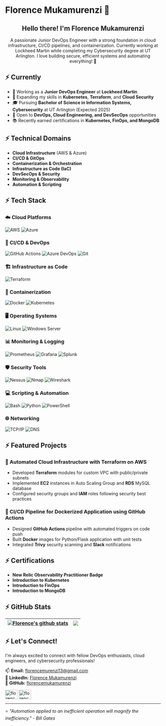# **Florence Mukamurenzi** 👋

<h2 align="center">Hello there! I'm Florence Mukamurenzi</h2>
<p align="center">A passionate Junior DevOps Engineer with a strong foundation in cloud infrastructure, CI/CD pipelines, and containerization. Currently working at Lockheed Martin while completing my Cybersecurity degree at UT Arlington. I love building secure, efficient systems and automating everything! 🚀</p>

## ⚡ Currently

- 🔭 Working as a **Junior DevOps Engineer** at **Lockheed Martin**
- 🌱 Expanding my skills in **Kubernetes**, **Terraform**, and **Cloud Security**
- 🎓 Pursuing **Bachelor of Science in Information Systems, Cybersecurity** at UT Arlington (Expected 2025)
- 💼 Open to **DevOps, Cloud Engineering, and DevSecOps** opportunities
- 📚 Recently earned certifications in **Kubernetes, FinOps, and MongoDB**

## ⚡ Technical Domains

- **Cloud Infrastructure** (AWS & Azure)
- **CI/CD & GitOps**
- **Containerization & Orchestration**
- **Infrastructure as Code (IaC)**
- **DevSecOps & Security**
- **Monitoring & Observability**
- **Automation & Scripting**

## ⚡ Tech Stack

### ☁️ Cloud Platforms
![AWS](https://img.shields.io/badge/AWS-FF9900?style=for-the-badge&logo=amazonaws&logoColor=white)
![Azure](https://img.shields.io/badge/Microsoft_Azure-0089D6?style=for-the-badge&logo=microsoft-azure&logoColor=white)

### 🔄 CI/CD & DevOps
![GitHub Actions](https://img.shields.io/badge/GitHub_Actions-2088FF?style=for-the-badge&logo=github-actions&logoColor=white)
![Azure DevOps](https://img.shields.io/badge/Azure_DevOps-0078D7?style=for-the-badge&logo=azure-devops&logoColor=white)
![Git](https://img.shields.io/badge/Git-F05032?style=for-the-badge&logo=git&logoColor=white)

### 🏗️ Infrastructure as Code
![Terraform](https://img.shields.io/badge/Terraform-7B42BC?style=for-the-badge&logo=terraform&logoColor=white)

### 🐳 Containerization
![Docker](https://img.shields.io/badge/Docker-2496ED?style=for-the-badge&logo=docker&logoColor=white)
![Kubernetes](https://img.shields.io/badge/Kubernetes-326CE5?style=for-the-badge&logo=kubernetes&logoColor=white)

### 🖥️ Operating Systems
![Linux](https://img.shields.io/badge/Linux-FCC624?style=for-the-badge&logo=linux&logoColor=black)
![Windows Server](https://img.shields.io/badge/Windows_Server-0078D6?style=for-the-badge&logo=windows&logoColor=white)

### 📊 Monitoring & Logging
![Prometheus](https://img.shields.io/badge/Prometheus-E6522C?style=for-the-badge&logo=prometheus&logoColor=white)
![Grafana](https://img.shields.io/badge/Grafana-F46800?style=for-the-badge&logo=grafana&logoColor=white)
![Splunk](https://img.shields.io/badge/Splunk-000000?style=for-the-badge&logo=splunk&logoColor=white)

### 🛡️ Security Tools
![Nessus](https://img.shields.io/badge/Nessus-00A98F?style=for-the-badge&logo=tenable&logoColor=white)
![Nmap](https://img.shields.io/badge/Nmap-000000?style=for-the-badge&logo=nmap&logoColor=white)
![Wireshark](https://img.shields.io/badge/Wireshark-1679A7?style=for-the-badge&logo=wireshark&logoColor=white)

### 💻 Scripting & Automation
![Bash](https://img.shields.io/badge/Bash-4EAA25?style=for-the-badge&logo=gnu-bash&logoColor=white)
![Python](https://img.shields.io/badge/Python-3776AB?style=for-the-badge&logo=python&logoColor=white)
![PowerShell](https://img.shields.io/badge/PowerShell-5391FE?style=for-the-badge&logo=powershell&logoColor=white)

### 🌐 Networking
![TCP/IP](https://img.shields.io/badge/TCP/IP-000000?style=for-the-badge&logo=cisco&logoColor=white)
![DNS](https://img.shields.io/badge/DNS-000000?style=for-the-badge&logo=cloudflare&logoColor=white)

## ⚡ Featured Projects

### 🚀 Automated Cloud Infrastructure with Terraform on AWS
- Developed **Terraform** modules for custom VPC with public/private subnets
- Implemented **EC2** instances in Auto Scaling Group and **RDS** MySQL database
- Configured security groups and **IAM** roles following security best practices

### 🔄 CI/CD Pipeline for Dockerized Application using GitHub Actions
- Designed **GitHub Actions** pipeline with automated triggers on code push
- Built **Docker** images for Python/Flask application with unit tests
- Integrated **Trivy** security scanning and **Slack** notifications

## ⚡ Certifications

- **New Relic Observability Practitioner Badge**
- **Introduction to Kubernetes**
- **Introduction to FinOps**
- **Introduction to MongoDB**

## ⚡ GitHub Stats

| <a href="https://github.com/florencemukamurenzi/github-readme-stats"><img align="center" src="https://github-readme-stats.vercel.app/api?username=florencemukamurenzi&show_icons=true&include_all_commits=true&theme=buefy&hide_border=true" alt="Florence's github stats" /></a> | <a href="https://github.com/florencemukamurenzi/github-readme-stats"><img align="center" src="https://github-readme-stats.vercel.app/api/top-langs/?username=florencemukamurenzi&layout=compact&theme=buefy&hide_border=true" /></a> |
| ------------- | ------------- |

## ⚡ Let's Connect!

I'm always excited to connect with fellow DevOps enthusiasts, cloud engineers, and cybersecurity professionals!

📫 **Email:** florencemurenzi13@gmail.com  
💼 **LinkedIn:** [Florence Mukamurenzi](https://linkedin.com/in/florence-mukamurenzi)  
🐙 **GitHub:** [florencemukamurenzi](https://github.com/florencemukamurenzi)  

<p align="left">
<a href="https://linkedin.com/in/florence-mukamurenzi" target="blank"><img align="center" src="https://raw.githubusercontent.com/rahuldkjain/github-profile-readme-generator/master/src/images/icons/Social/linked-in-alt.svg" alt="florence-mukamurenzi" height="30" width="40" /></a>
<a href="https://github.com/florencemukamurenzi" target="blank"><img align="center" src="https://raw.githubusercontent.com/rahuldkjain/github-profile-readme-generator/master/src/images/icons/Social/github.svg" alt="florencemukamurenzi" height="30" width="40" /></a>
</p>

---

⭐️ *"Automation applied to an inefficient operation will magnify the inefficiency." - Bill Gates*
